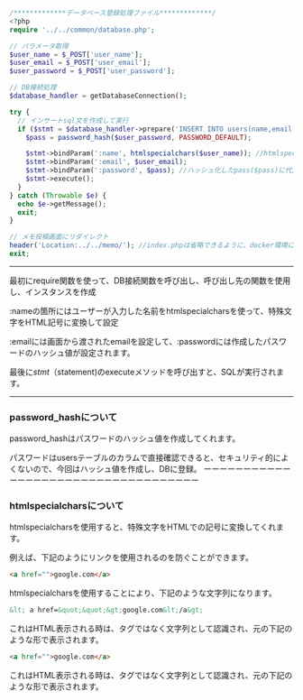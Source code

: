 ```php 
/*************データベース登録処理ファイル*************/
<?php
require '../../common/database.php';

// パラメータ取得
$user_name = $_POST['user_name'];
$user_email = $_POST['user_email'];
$user_password = $_POST['user_password'];

// DB接続処理
$database_handler = getDatabaseConnection();

try {
  // インサートsql文を作成して実行
  if ($stmt = $database_handler->prepare('INSERT INTO users(name,email,password)VALUES(:name,:email,:password)')) {
    $pass = password_hash($user_password, PASSWORD_DEFAULT);

    $stmt->bindParam(':name', htmlspecialchars($user_name)); //htmlspecialcharsを使って、特殊文字をHTML記号に変換して設定
    $stmt->bindParam(':email', $user_email);
    $stmt->bindParam(':password', $pass); //ハッシュ化したpass($pass)に代入する
    $stmt->execute();
  }
} catch (Throwable $e) {
  echo $e->getMessage();
  exit;
}

// メモ投稿画面にリダイレクト
header('Location:../../memo/'); //index.phpは省略できるように、docker環境に設定済
exit;
```
------------------------------------------------
最初にrequire関数を使って、DB接続関数を呼び出し、呼び出し先の関数を使用し、インスタンスを作成

:nameの箇所にはユーザーが入力した名前をhtmlspecialcharsを使って、特殊文字をHTML記号に変換して設定

:emailには画面から渡されたemailを設定して、:passwordには作成したパスワードのハッシュ値が設定されます。

最後に$stmt（$statement)のexecuteメソッドを呼び出すと、SQLが実行されます。

-----------------------------------------------------
### password_hashについて

password_hashはパスワードのハッシュ値を作成してくれます。

パスワードはusersテーブルのカラムで直接確認できると、セキュリティ的によくないので、今回はハッシュ値を作成し、DBに登録。
ーーーーーーーーーーーーーーーーーーーーーーーーーーーーーーーーーーー

### htmlspecialcharsについて
htmlspecialcharsを使用すると、特殊文字をHTMLでの記号に変換してくれます。

例えば、下記のようにリンクを使用されるのを防ぐことができます。
```html
<a href="">google.com</a>
```
htmlspecialcharsを使用することにより、下記のような文字列になります。
```html
&lt; a href=&quot;&quot;&gt;google.com&lt;/a&gt;
```
これはHTML表示される時は、タグではなく文字列として認識され、元の下記のような形で表示されます。
```html
<a href="">google.com</a>
```
これはHTML表示される時は、タグではなく文字列として認識され、元の下記のような形で表示されます。

